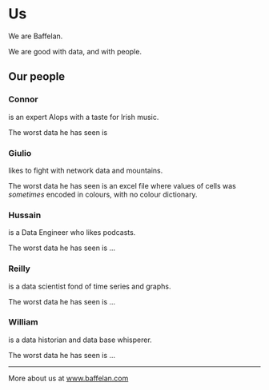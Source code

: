 # Us

We are Baffelan.

We are good with data, and with people.

## Our people

### Connor

is an expert AIops with a taste for Irish music. 

The worst data he has seen is

### Giulio

likes to fight with network data and mountains.

The worst data he has seen is an excel file where values of cells was _sometimes_ encoded in colours, with no colour dictionary.

### Hussain

is a Data Engineer who likes podcasts.

The worst data he has seen is ...

### Reilly

is a data scientist fond of time series and graphs.

The worst data he has seen is ...

### William

is a data historian and data base whisperer.

The worst data he has seen is ...

---

More about us at www.baffelan.com
